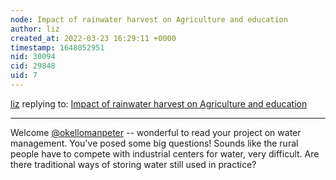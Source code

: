 ```yaml
---
node: Impact of rainwater harvest on Agriculture and education
author: liz
created_at: 2022-03-23 16:29:11 +0000
timestamp: 1648052951
nid: 30094
cid: 29848
uid: 7
---
```




[liz](../profile/liz) replying to: [Impact of rainwater harvest on Agriculture and education](../notes/okellomanpeter/03-03-2022/impact-of-rainwater-harvest-on-agriculture-and-education)

----
Welcome [@okellomanpeter](/profile/okellomanpeter) -- wonderful to read your project on water management. You've posed some big questions! Sounds like the rural people have to compete with industrial centers for water, very difficult. Are there traditional ways of storing water still used in practice? 